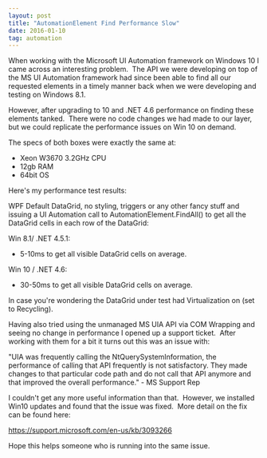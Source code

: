 ```yaml
---
layout: post
title: "AutomationElement Find Performance Slow"
date: 2016-01-10
tag: automation
---
```


When working with the Microsoft UI Automation framework on Windows 10 I came across an interesting problem.  The API we were developing on top of the MS UI Automation framework had since been able to find all our requested elements in a timely manner back when we were developing and testing on Windows 8.1.

However, after upgrading to 10 and .NET 4.6 performance on finding these elements tanked.  There were no code changes we had made to our layer, but we could replicate the performance issues on Win 10 on demand.

The specs of both boxes were exactly the same at:

 - Xeon W3670 3.2GHz CPU
 - 12gb RAM
 - 64bit OS

Here's my performance test results:

WPF Default DataGrid, no styling, triggers or any other fancy stuff and issuing a UI Automation call to AutomationElement.FindAll() to get all the DataGrid cells in each row of the DataGrid:

Win 8.1/ .NET 4.5.1:

- 5-10ms to get all visible DataGrid cells on average.

Win 10 / .NET 4.6:

- 30-50ms to get all visible DataGrid cells on average.

In case you're wondering the DataGrid under test had Virtualization on (set to Recycling).

Having also tried using the unmanaged MS UIA API via COM Wrapping and seeing no change in performance I opened up a support ticket.  After working with them for a bit it turns out this was an issue with:

"UIA was frequently calling the NtQuerySystemInformation, the performance of calling that API frequently is not satisfactory. They made changes to that particular code path and do not call that API anymore and that improved the overall performance." - MS Support Rep

I couldn't get any more useful information than that.  However, we installed Win10 updates and found that the issue was fixed.  More detail on the fix can be found here:

https://support.microsoft.com/en-us/kb/3093266

Hope this helps someone who is running into the same issue.